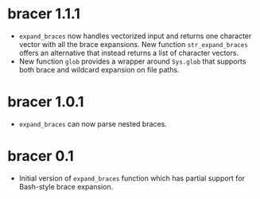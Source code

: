 bracer 1.1.1
============

* ``expand_braces`` now handles vectorized input and returns one character vector with all the brace expansions.  New function ``str_expand_braces`` offers an alternative that instead returns a list of character vectors.
* New function ``glob`` provides a wrapper around ``Sys.glob`` that supports
  both brace and wildcard expansion on file paths.

bracer 1.0.1
============

* ``expand_braces`` can now parse nested braces.

bracer 0.1
==========

* Initial version of ``expand_braces`` function which has partial support for Bash-style brace expansion.
